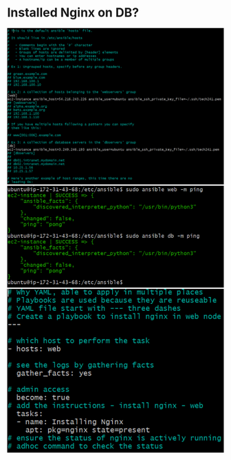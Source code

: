 # Installed Nginx on DB?
![Alt text](<images/Screenshot 2023-07-19 120902.png>)
![Alt text](<images/Screenshot 2023-07-19 092048.png>)
![Alt text](<images/Screenshot 2023-07-19 120948.png>)